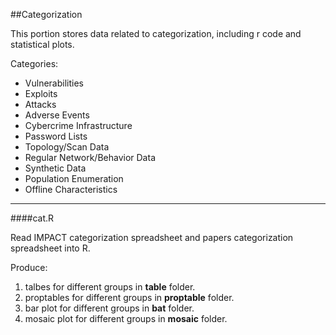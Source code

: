 ##Categorization

This portion stores data related to categorization, including r code and statistical plots.

Categories: 

* Vulnerabilities
* Exploits
* Attacks
* Adverse Events
* Cybercrime Infrastructure
* Password Lists
* Topology/Scan Data
* Regular Network/Behavior Data
* Synthetic Data
* Population Enumeration
* Offline Characteristics


----
####cat.R

Read IMPACT categorization spreadsheet and papers categorization spreadsheet into R.

Produce: 
1. talbes for different groups in **table** folder.
2. proptables for different groups in **proptable** folder.
3. bar plot for different groups in **bat** folder.
4. mosaic plot for different groups in **mosaic** folder. 
